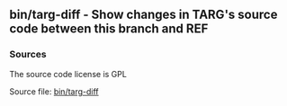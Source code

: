 ## bin/targ-diff - Show changes in TARG's source code between this branch and REF


### Sources
<a href="#sources"></a>
The source code license is GPL

Source file: [bin/targ-diff](/bin/targ-diff)

